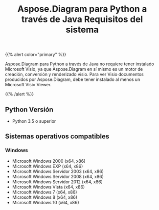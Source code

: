 ﻿---
title: Aspose.Diagram para Python a través de Java Requisitos del sistema
type: docs
weight: 30
url: /es/java/aspose-diagram-for-python-via-java-system-requirements/
---
{{% alert color="primary" %}} 

Aspose.Diagram para Python a través de Java no requiere tener instalado Microsoft Visio, ya que Aspose.Diagram en sí mismo es un motor de creación, conversión y renderizado visio. Para ver Visio documentos producidos por Aspose.Diagram, debe tener instalado al menos un Microsoft Visio Viewer.

{{% /alert %}} 
## **Python Versión**
- Python 3.5 o superior
## **Sistemas operativos compatibles**
### **Windows**
- Microsoft Windows 2000 (x64, x86)
- Microsoft Windows EXP (x64, x86)
- Microsoft Windows Servidor 2003 (x64, x86)
- Microsoft Windows Servidor 2008 (x64, x86)
- Microsoft Windows Servidor 2012 (x64, x86)
- Microsoft Windows Vista (x64, x86)
- Microsoft Windows 7 (x64, x86)
- Microsoft Windows 8 (x64, x86)
- Microsoft Windows 10 (x64, x86)
